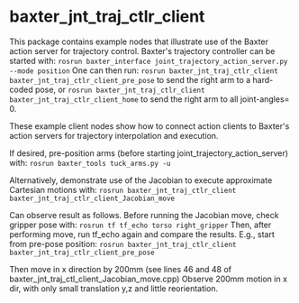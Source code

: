 # baxter_jnt_traj_ctlr_client
This package contains example nodes that illustrate use of the Baxter action server for trajectory control.
Baxter's trajectory controller can be started with:
`rosrun baxter_interface joint_trajectory_action_server.py --mode position`
One can then run:
`rosrun baxter_jnt_traj_ctlr_client baxter_jnt_traj_ctlr_client_pre_pose` to send the right arm to a hard-coded pose, or
`rosrun baxter_jnt_traj_ctlr_client baxter_jnt_traj_ctlr_client_home` to send the right arm to all joint-angles= 0.

These example client nodes show how to connect action clients to Baxter's action servers for trajectory
interpolation and execution.

If desired, pre-position arms (before starting joint_trajectory_action_server) with:
`rosrun baxter_tools tuck_arms.py -u`

Alternatively, demonstrate use of the Jacobian to execute approximate Cartesian motions with:
`rosrun baxter_jnt_traj_ctlr_client baxter_jnt_traj_ctlr_client_Jacobian_move`

Can observe result as follows.  Before running the Jacobian move, check gripper pose with: 
`rosrun tf tf_echo torso right_gripper`
Then, after performing move,  run tf_echo again and compare the results. E.g., start from pre-pose position:
`rosrun baxter_jnt_traj_ctlr_client baxter_jnt_traj_ctlr_client_pre_pose`

Then move in x direction by 200mm (see lines 46 and 48 of baxter_jnt_traj_ctl_client_Jacobian_move.cpp)
Observe 200mm motion in x dir, with only small translation y,z and little reorientation.

           







   
    
